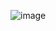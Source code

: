 ![image](https://github.com/thegera4/profit_calculator/assets/84020433/5d83944d-9bf5-4363-882f-979b09bfa864)
